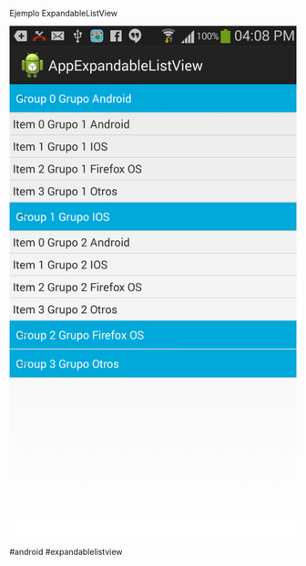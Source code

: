 Ejemplo ExpandableListView

![GitHub Logo](ExampleExpandableListView.png)

#android #expandablelistview

